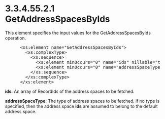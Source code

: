 <html dir="LTR" xmlns:mshelp="http://msdn.microsoft.com/mshelp" xmlns:ddue="http://ddue.schemas.microsoft.com/authoring/2003/5" xmlns:xlink="http://www.w3.org/1999/xlink" xmlns:tool="http://www.microsoft.com/tooltip">
 <body>
 <div id="header">
 <h1 class="heading">3.3.4.55.2.1 GetAddressSpacesByIds</h1>
 </div>
 <div id="mainSection">
 <div id="mainBody">
 <div id="allHistory" class="saveHistory"></div>
 <div id="sectionSection0" class="section" name="collapseableSection">
 

<p>This element specifies the input values for the
GetAddressSpacesByIds operation.</p>

<dl>
<dd>
<div><pre> &lt;xs:element name=&quot;GetAddressSpacesByIds&quot;&gt;
   &lt;xs:complexType&gt;
     &lt;xs:sequence&gt;
       &lt;xs:element minOccurs=&quot;0&quot; name=&quot;ids&quot; nillable=&quot;true&quot; type=&quot;serarr:ArrayOflong&quot; /&gt;
       &lt;xs:element minOccurs=&quot;0&quot; name=&quot;addressSpaceType&quot; nillable=&quot;true&quot; type=&quot;ipam:IPAddressSpaceType&quot; /&gt;
     &lt;/xs:sequence&gt;
   &lt;/xs:complexType&gt;
 &lt;/xs:element&gt;
</pre></div>
</dd></dl>

<p><b>ids</b>: An array of RecordIds of the address
spaces to be fetched.</p>

<p><b>addressSpaceType</b>: The type of address spaces
to be fetched. If no type is specified, then the address space <b>ids</b> are
assumed to belong to the default address space.</p>


 </div>
 </div>
 </div>
 </body>
</html>